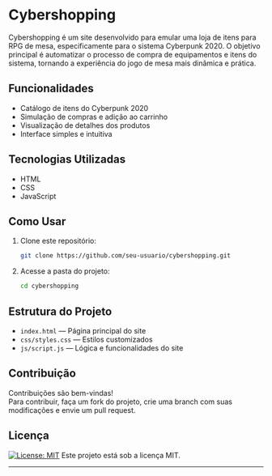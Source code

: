    # Cybershopping

Cybershopping é um site desenvolvido para emular uma loja de itens para RPG de mesa, especificamente para o sistema Cyberpunk 2020. O objetivo principal é automatizar o processo de compra de equipamentos e itens do sistema, tornando a experiência do jogo de mesa mais dinâmica e prática.  

## Funcionalidades

- Catálogo de itens do Cyberpunk 2020
- Simulação de compras e adição ao carrinho
- Visualização de detalhes dos produtos
- Interface simples e intuitiva

## Tecnologias Utilizadas

- HTML
- CSS
- JavaScript

## Como Usar

1. Clone este repositório:
   ```bash
   git clone https://github.com/seu-usuario/cybershopping.git
   ```
2. Acesse a pasta do projeto:
   ```bash
   cd cybershopping
   ```

## Estrutura do Projeto

- `index.html` — Página principal do site
- `css/styles.css` — Estilos customizados
- `js/script.js` — Lógica e funcionalidades do site

## Contribuição

Contribuições são bem-vindas!  
Para contribuir, faça um fork do projeto, crie uma branch com suas modificações e envie um pull request.  

## Licença

[![License: MIT](https://img.shields.io/badge/License-MIT-yellow.svg)](https://opensource.org/licenses/MIT)
Este projeto está sob a licença MIT.

---
